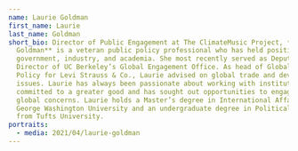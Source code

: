 ```yaml
---
name: Laurie Goldman
first_name: Laurie
last_name: Goldman
short_bio: Director of Public Engagement at The ClimateMusic Project, **Laurie
  Goldman** is a veteran public policy professional who has held positions in
  government, industry, and academia. She most recently served as Deputy
  Director of UC Berkeley’s Global Engagement Office. As head of Global Trade
  Policy for Levi Strauss & Co., Laurie advised on global trade and development
  issues. Laurie has always been passionate about working with institutions
  committed to a greater good and has sought out opportunities to engage on
  global concerns. Laurie holds a Master’s degree in International Affairs from
  George Washington University and an undergraduate degree in Political Science
  from Tufts University.
portraits:
  - media: 2021/04/laurie-goldman
---
```

